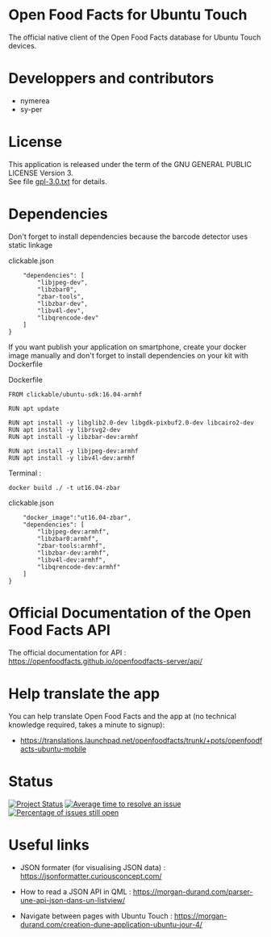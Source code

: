 # Open Food Facts for Ubuntu Touch
The official native client of the Open Food Facts database for Ubuntu Touch devices.

# Developpers and contributors
- nymerea
- sy-per

# License
This application is released under the term of the GNU GENERAL PUBLIC LICENSE Version 3.<br>
See file [gpl-3.0.txt](gpl-3.0.txt) for details.

# Dependencies
Don't forget to install dependencies because the barcode detector uses static linkage

clickable.json
```{
    "dependencies": [
        "libjpeg-dev",
        "libzbar0",
        "zbar-tools",
        "libzbar-dev",
        "libv4l-dev",
        "libqrencode-dev"
    ]
}
```
If you want publish your application on smartphone, create your docker image manually and don't forget to install dependencies on your kit with Dockerfile

Dockerfile
```
FROM clickable/ubuntu-sdk:16.04-armhf

RUN apt update

RUN apt install -y libglib2.0-dev libgdk-pixbuf2.0-dev libcairo2-dev
RUN apt install -y librsvg2-dev
RUN apt install -y libzbar-dev:armhf

RUN apt install -y libjpeg-dev:armhf
RUN apt install -y libv4l-dev:armhf
```

Terminal :
```
docker build ./ -t ut16.04-zbar
```


clickable.json
```{
    "docker_image":"ut16.04-zbar",
    "dependencies": [
        "libjpeg-dev:armhf",
        "libzbar0:armhf",
        "zbar-tools:armhf",
        "libzbar-dev:armhf",
        "libv4l-dev:armhf",
        "libqrencode-dev:armhf"
    ]
}
```
# Official Documentation of the Open Food Facts API
The official documentation for API : https://openfoodfacts.github.io/openfoodfacts-server/api/

# Help translate the app 
You can help translate Open Food Facts and the app at (no technical knowledge required, takes a minute to signup): 
- https://translations.launchpad.net/openfoodfacts/trunk/+pots/openfoodfacts-ubuntu-mobile

# Status

[![Project Status](https://opensource.box.com/badges/active.svg)](https://opensource.box.com/badges)
[![Average time to resolve an issue](https://isitmaintained.com/badge/resolution/openfoodfacts/openfoodfacts-ubuntu.svg)](https://isitmaintained.com/project/openfoodfacts/openfoodfacts-ubuntu.svg "Average time to resolve an issue")
[![Percentage of issues still open](https://isitmaintained.com/badge/open/openfoodfacts/openfoodfacts-ubuntu.svg)](https://isitmaintained.com/project/openfoodfacts/openfoodfacts-ubuntu.svg "Percentage of issues still open")


# Useful links

- JSON formater (for visualising JSON data) : https://jsonformatter.curiousconcept.com/

- How to read a JSON API in QML : https://morgan-durand.com/parser-une-api-json-dans-un-listview/

- Navigate between pages with Ubuntu Touch : https://morgan-durand.com/creation-dune-application-ubuntu-jour-4/
